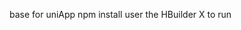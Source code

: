 b a s e   f o r   u n i A p p  
  
 n p m   i n s t a l l  
  
 u s e r   t h e   H B u i l d e r   X   t o   r u n 